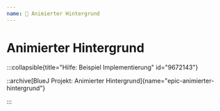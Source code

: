 ```yaml
---
name: 🥈 Animierter Hintergrund
---
```


# Animierter Hintergrund

:::collapsible{title="Hilfe: Beispiel Implementierung" id="9672143"}

::archive[BlueJ Projekt: Animierter Hintergrund]{name="epic-animierter-hintergrund"}

:::